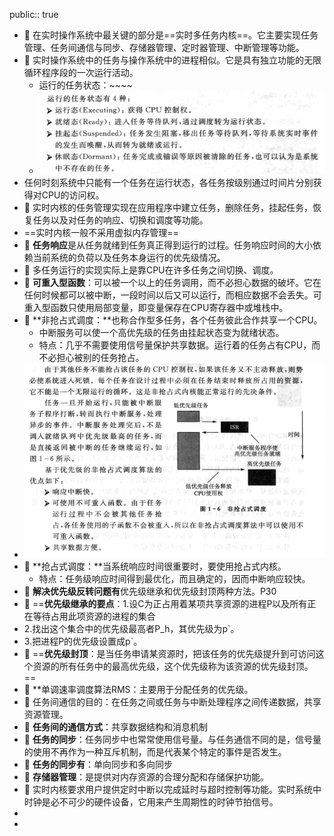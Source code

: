 public:: true

- 🔵 在实时操作系统中最关键的部分是==实时多任务内核==。它主要实现任务管理、任务间通信与同步、存储器管理、定时器管理、中断管理等功能。
- 🔵 实时操作系统中的任务与操作系统中的进程相似。它是具有独立功能的无限循环程序段的一次运行活动。
	- 运行的任务状态：~~~~
	- ![image.png](../assets/image_1697871036579_0.png)
- 任何时刻系统中只能有一个任务在运行状态，各任务按级别通过时间片分别获得对CPU的访问权。
- 🔵 实时内核的任务管理实现在应用程序中建立任务，删除任务，挂起任务，恢复任务以及对任务的响应、切换和调度等功能。
- ==实时内核一般不采用虚拟内存管理==
- 🔵 **任务响应**是从任务就绪到任务真正得到运行的过程。任务响应时间的大小依赖当前系统的负荷以及任务本身运行的优先级情况。
- 🔵 多任务运行的实现实际上是靠CPU在许多任务之间切换、调度。
- 🔵 **可重入型函数**：可以被一个以上的任务调用，而不必担心数据的破坏。它在任何时候都可以被中断，一段时间以后又可以运行，而相应数据不会丢失。可重入型函数只使用局部变量，即变量保存在CPU寄存器中或堆栈中。
- 🔵 **非抢占式调度：**也称合作型多任务，各个任务彼此合作共享一个CPU。
	- 中断服务可以使一个高优先级的任务由挂起状态变为就绪状态。
	- 特点：几乎不需要使用信号量保护共享数据。运行着的任务占有CPU，而不必担心被别的任务抢占。
- ![image.png](../assets/image_1697871948381_0.png)
- 🔵 **抢占式调度：**当系统响应时间很重要时，要使用抢占式内核。
	- 特点：任务级响应时间得到最优化，而且确定的，因而中断响应较快。
- 🔵 **解决优先级反转问题有**优先级继承和优先级封顶两种方法。P30
- 🔵 ==**优先级继承的要点**：1.设C为正占用着某项共享资源的进程P以及所有正在等待占用此项资源的进程的集合
- 2.找出这个集合中的优先级最高者P_h，其优先级为p`。
- 3.把进程P的优先级设置成p`。
- 🔵 ==**优先级封顶**：是当任务申请某资源时，把该任务的优先级提升到可访问这个资源的所有任务中的最高优先级，这个优先级称为该资源的优先级封顶。==
- 🔵 **单调速率调度算法RMS：主要用于分配任务的优先级。
- 🔵 任务间通信的目的：在任务之间或任务与中断处理程序之间传递数据，共享资源管理。
- 🔵 **任务间的通信方式**：共享数据结构和消息机制
- 🔵 **任务的同步**：任务同步中也常常使用信号量。与任务通信不同的是，信号量的使用不再作为一种互斥机制，而是代表某个特定的事件是否发生。
- 🔵 **任务的同步有**：单向同步和多向同步
- 🔵 **存储器管理**：是提供对内存资源的合理分配和存储保护功能。
- 🔵 实时内核要求用户提供定时中断以完成延时与超时控制等功能。实时系统中时钟是必不可少的硬件设备，它用来产生周期性的时钟节拍信号。
-
-